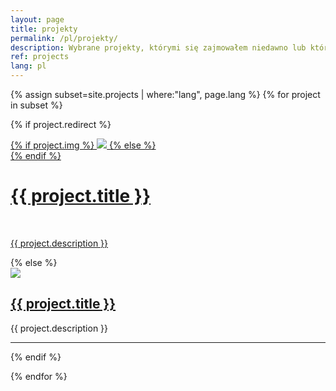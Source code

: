```yaml
---
layout: page
title: projekty
permalink: /pl/projekty/
description: Wybrane projekty, którymi się zajmowałem niedawno lub które z różnych powodów uważam za istotne.
ref: projects
lang: pl
---
```


{% assign subset=site.projects | where:"lang", page.lang %}
{% for project in subset %}

{% if project.redirect %}
<div class="project">
    <div class="thumbnail">
        <a href="{{ project.redirect }}" target="_blank">
        {% if project.img %}
        <img class="thumbnail" src="{{ project.thumbnail | prepend: site.baseurl | prepend: site.url }}"/>
        {% else %}
        <div class="thumbnail blankbox"></div>
        {% endif %}    
        <span>
            <h1>{{ project.title }}</h1>
            <br/>
            <p>{{ project.description }}</p>
        </span>
        </a>
    </div>
</div>
{% else %}


<div>
    <div class="profile col one right">
        <a href="{{ project.url | prepend: site.baseurl | prepend: site.url }}">
        <img class="one" src="{{ project.thumbnail | prepend: '/assets/img/' | prepend: site.baseurl | prepend: site.url }}"></a>
    </div>
    <div><a href="{{ project.url | prepend: site.baseurl | prepend: site.url }}">
        <h2>{{ project.title }}</h2></a>
        <span>{{ project.description }}</span>
<!--        <span> (<a href="{{ project.url | prepend: site.baseurl | prepend: site.url }}">więcej...</a>).</span> -->
    </div>
<hr/>
</div>




{% endif %}

{% endfor %}
